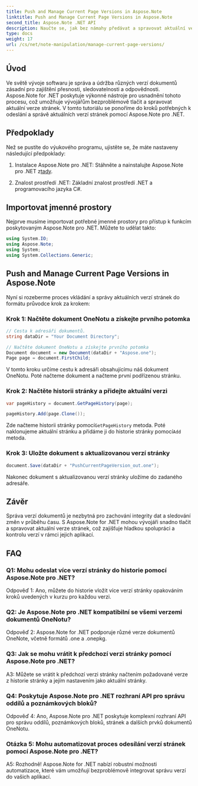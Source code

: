 ```yaml
---
title: Push and Manage Current Page Versions in Aspose.Note
linktitle: Push and Manage Current Page Versions in Aspose.Note
second_title: Aspose.Note .NET API
description: Naučte se, jak bez námahy předávat a spravovat aktuální verze stránek v Aspose.Note pro .NET. Zlepšete řízení verzí dokumentů a spolupráci.
type: docs
weight: 17
url: /cs/net/note-manipulation/manage-current-page-versions/
---
```

## Úvod

Ve světě vývoje softwaru je správa a údržba různých verzí dokumentů zásadní pro zajištění přesnosti, sledovatelnosti a odpovědnosti. Aspose.Note for .NET poskytuje výkonné nástroje pro usnadnění tohoto procesu, což umožňuje vývojářům bezproblémově tlačit a spravovat aktuální verze stránek. V tomto tutoriálu se ponoříme do kroků potřebných k odeslání a správě aktuálních verzí stránek pomocí Aspose.Note pro .NET.

## Předpoklady

Než se pustíte do výukového programu, ujistěte se, že máte nastaveny následující předpoklady:

1.  Instalace Aspose.Note pro .NET: Stáhněte a nainstalujte Aspose.Note pro .NET z[tady](https://releases.aspose.com/note/net/).

2. Znalost prostředí .NET: Základní znalost prostředí .NET a programovacího jazyka C#.

## Importovat jmenné prostory

Nejprve musíme importovat potřebné jmenné prostory pro přístup k funkcím poskytovaným Aspose.Note pro .NET. Můžete to udělat takto:

```csharp
using System.IO;
using Aspose.Note;
using System;
using System.Collections.Generic;
```

## Push and Manage Current Page Versions in Aspose.Note

Nyní si rozeberme proces vkládání a správy aktuálních verzí stránek do formátu průvodce krok za krokem:

### Krok 1: Načtěte dokument OneNotu a získejte prvního potomka

```csharp
// Cesta k adresáři dokumentů.
string dataDir = "Your Document Directory";

// Načtěte dokument OneNotu a získejte prvního potomka
Document document = new Document(dataDir + "Aspose.one");
Page page = document.FirstChild;
```

V tomto kroku určíme cestu k adresáři obsahujícímu náš dokument OneNotu. Poté načteme dokument a načteme první podřízenou stránku.

### Krok 2: Načtěte historii stránky a přidejte aktuální verzi

```csharp
var pageHistory = document.GetPageHistory(page);

pageHistory.Add(page.Clone());
```

 Zde načteme historii stránky pomocí`GetPageHistory` metoda. Poté naklonujeme aktuální stránku a přidáme ji do historie stránky pomocí`Add` metoda.

### Krok 3: Uložte dokument s aktualizovanou verzí stránky

```csharp
document.Save(dataDir + "PushCurrentPageVersion_out.one");
```

Nakonec dokument s aktualizovanou verzí stránky uložíme do zadaného adresáře.

## Závěr

Správa verzí dokumentů je nezbytná pro zachování integrity dat a sledování změn v průběhu času. S Aspose.Note for .NET mohou vývojáři snadno tlačit a spravovat aktuální verze stránek, což zajišťuje hladkou spolupráci a kontrolu verzí v rámci jejich aplikací.

## FAQ

### Q1: Mohu odeslat více verzí stránky do historie pomocí Aspose.Note pro .NET?

Odpověď 1: Ano, můžete do historie vložit více verzí stránky opakováním kroků uvedených v kurzu pro každou verzi.

### Q2: Je Aspose.Note pro .NET kompatibilní se všemi verzemi dokumentů OneNotu?

Odpověď 2: Aspose.Note for .NET podporuje různé verze dokumentů OneNote, včetně formátů .one a .onepkg.

### Q3: Jak se mohu vrátit k předchozí verzi stránky pomocí Aspose.Note pro .NET?

A3: Můžete se vrátit k předchozí verzi stránky načtením požadované verze z historie stránky a jejím nastavením jako aktuální stránky.

### Q4: Poskytuje Aspose.Note pro .NET rozhraní API pro správu oddílů a poznámkových bloků?

Odpověď 4: Ano, Aspose.Note pro .NET poskytuje komplexní rozhraní API pro správu oddílů, poznámkových bloků, stránek a dalších prvků dokumentů OneNotu.

### Otázka 5: Mohu automatizovat proces odesílání verzí stránek pomocí Aspose.Note pro .NET?

A5: Rozhodně! Aspose.Note for .NET nabízí robustní možnosti automatizace, které vám umožňují bezproblémově integrovat správu verzí do vašich aplikací.